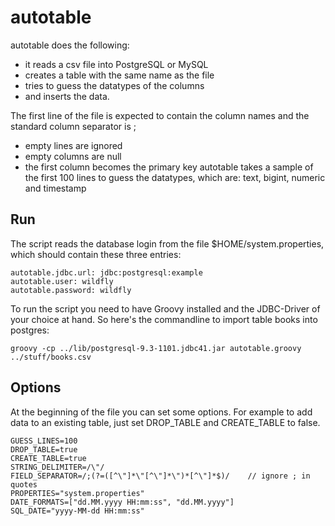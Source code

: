 autotable
=========

autotable does the following:
* it reads a csv file into PostgreSQL or MySQL
* creates a table with the same name as the file
* tries to guess the datatypes of the columns
* and inserts the data. 

The first line of the file is expected to contain the column names and the standard column separator is ;
* empty lines are ignored
* empty columns are null
* the first column becomes the primary key
autotable takes a sample of the first 100 lines to guess the datatypes, which are: text, bigint, numeric and timestamp

Run
---

The script reads the database login from the file $HOME/system.properties, which should contain these three entries:
  
    autotable.jdbc.url: jdbc:postgresql:example
    autotable.user: wildfly
    autotable.password: wildfly

To run the script you need to have Groovy installed and the JDBC-Driver of your choice at hand. So here's the commandline to import table books into postgres:

    groovy -cp ../lib/postgresql-9.3-1101.jdbc41.jar autotable.groovy ../stuff/books.csv

Options
-------

At the beginning of the file you can set some options. For example to add data to an existing table, just set DROP\_TABLE and CREATE\_TABLE to false. 
  
    GUESS_LINES=100
    DROP_TABLE=true
    CREATE_TABLE=true
    STRING_DELIMITER=/\"/
    FIELD_SEPARATOR=/;(?=([^\"]*\"[^\"]*\")*[^\"]*$)/    // ignore ; in quotes
    PROPERTIES="system.properties"
    DATE_FORMATS=["dd.MM.yyyy HH:mm:ss", "dd.MM.yyyy"]
    SQL_DATE="yyyy-MM-dd HH:mm:ss"
  
  
